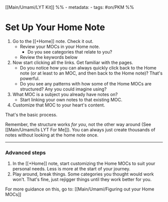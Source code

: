[[Main/Umami/LYT Kit]]
%% - metadata:
	- tags: #on/PKM %%
# Set Up Your Home Note
1. Go to the [[+Home]] note. Check it out. 
	- Review your MOCs in your Home note.
      - Do you see categories that relate to you?
    - Review the keywords below
2. Now start clicking all the links. Get familiar with the pages. 
	- Do you notice how you can always quickly click back to the Home note (or at least to an MOC, and then back to the Home note)? That's powerful.
	- Do you see any patterns with how some of the Home MOCs are structured? Any you could imagine using?
4. What MOC is a subject you already have notes on? 
	- Start linking your own notes to that existing MOC. 
5. Customize that MOC to your heart's content.

That's the basic process.

Remember, the structure works *for you*, not the other way around (See [[Main/Umami/Is LYT For Me]]). You can always just create thousands of notes without looking at the home note once. 

---
### Advanced steps
1. In the [[+Home]] note, start customizing the Home MOCs to suit your personal needs. Less is more at the start of your journey.
2. Play around, break things. Some categories you thought would work won't. That's fine, just rejigger things until they work better for you.

For more guidance on this, go to: [[Main/Umami/Figuring out your Home MOCs]]